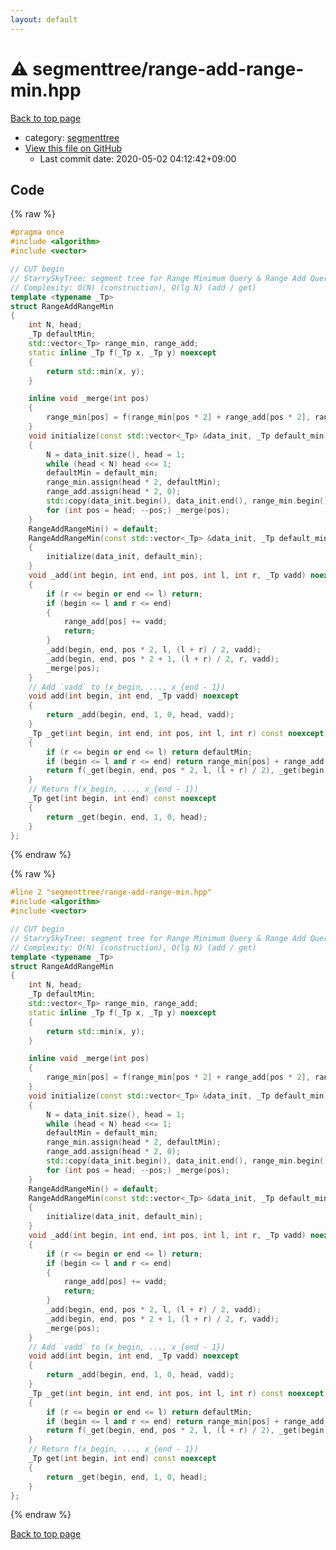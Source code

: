 ```yaml
---
layout: default
---
```


<!-- mathjax config similar to math.stackexchange -->
<script type="text/javascript" async
  src="https://cdnjs.cloudflare.com/ajax/libs/mathjax/2.7.5/MathJax.js?config=TeX-MML-AM_CHTML">
</script>
<script type="text/x-mathjax-config">
  MathJax.Hub.Config({
    TeX: { equationNumbers: { autoNumber: "AMS" }},
    tex2jax: {
      inlineMath: [ ['$','$'] ],
      processEscapes: true
    },
    "HTML-CSS": { matchFontHeight: false },
    displayAlign: "left",
    displayIndent: "2em"
  });
</script>

<script type="text/javascript" src="https://cdnjs.cloudflare.com/ajax/libs/jquery/3.4.1/jquery.min.js"></script>
<script src="https://cdn.jsdelivr.net/npm/jquery-balloon-js@1.1.2/jquery.balloon.min.js" integrity="sha256-ZEYs9VrgAeNuPvs15E39OsyOJaIkXEEt10fzxJ20+2I=" crossorigin="anonymous"></script>
<script type="text/javascript" src="../../assets/js/copy-button.js"></script>
<link rel="stylesheet" href="../../assets/css/copy-button.css" />


# :warning: segmenttree/range-add-range-min.hpp

<a href="../../index.html">Back to top page</a>

* category: <a href="../../index.html#4d78bd1b354012e24586b247dc164462">segmenttree</a>
* <a href="{{ site.github.repository_url }}/blob/master/segmenttree/range-add-range-min.hpp">View this file on GitHub</a>
    - Last commit date: 2020-05-02 04:12:42+09:00




## Code

<a id="unbundled"></a>
{% raw %}
```cpp
#pragma once
#include <algorithm>
#include <vector>

// CUT begin
// StarrySkyTree: segment tree for Range Minimum Query & Range Add Query
// Complexity: O(N) (construction), O(lg N) (add / get)
template <typename _Tp>
struct RangeAddRangeMin
{
    int N, head;
    _Tp defaultMin;
    std::vector<_Tp> range_min, range_add;
    static inline _Tp f(_Tp x, _Tp y) noexcept
    {
        return std::min(x, y);
    }

    inline void _merge(int pos)
    {
        range_min[pos] = f(range_min[pos * 2] + range_add[pos * 2], range_min[pos * 2 + 1] + range_add[pos * 2 + 1]);
    }
    void initialize(const std::vector<_Tp> &data_init, _Tp default_min)
    {
        N = data_init.size(), head = 1;
        while (head < N) head <<= 1;
        defaultMin = default_min;
        range_min.assign(head * 2, defaultMin);
        range_add.assign(head * 2, 0);
        std::copy(data_init.begin(), data_init.end(), range_min.begin() + head);
        for (int pos = head; --pos;) _merge(pos);
    }
    RangeAddRangeMin() = default;
    RangeAddRangeMin(const std::vector<_Tp> &data_init, _Tp default_min)
    {
        initialize(data_init, default_min);
    }
    void _add(int begin, int end, int pos, int l, int r, _Tp vadd) noexcept
    {
        if (r <= begin or end <= l) return;
        if (begin <= l and r <= end)
        {
            range_add[pos] += vadd;
            return;
        }
        _add(begin, end, pos * 2, l, (l + r) / 2, vadd);
        _add(begin, end, pos * 2 + 1, (l + r) / 2, r, vadd);
        _merge(pos);
    }
    // Add `vadd` to (x_begin, ..., x_{end - 1})
    void add(int begin, int end, _Tp vadd) noexcept
    {
        return _add(begin, end, 1, 0, head, vadd);
    }
    _Tp _get(int begin, int end, int pos, int l, int r) const noexcept
    {
        if (r <= begin or end <= l) return defaultMin;
        if (begin <= l and r <= end) return range_min[pos] + range_add[pos];
        return f(_get(begin, end, pos * 2, l, (l + r) / 2), _get(begin, end, pos * 2 + 1, (l + r) / 2, r)) + range_add[pos];
    }
    // Return f(x_begin, ..., x_{end - 1})
    _Tp get(int begin, int end) const noexcept
    {
        return _get(begin, end, 1, 0, head);
    }
};

```
{% endraw %}

<a id="bundled"></a>
{% raw %}
```cpp
#line 2 "segmenttree/range-add-range-min.hpp"
#include <algorithm>
#include <vector>

// CUT begin
// StarrySkyTree: segment tree for Range Minimum Query & Range Add Query
// Complexity: O(N) (construction), O(lg N) (add / get)
template <typename _Tp>
struct RangeAddRangeMin
{
    int N, head;
    _Tp defaultMin;
    std::vector<_Tp> range_min, range_add;
    static inline _Tp f(_Tp x, _Tp y) noexcept
    {
        return std::min(x, y);
    }

    inline void _merge(int pos)
    {
        range_min[pos] = f(range_min[pos * 2] + range_add[pos * 2], range_min[pos * 2 + 1] + range_add[pos * 2 + 1]);
    }
    void initialize(const std::vector<_Tp> &data_init, _Tp default_min)
    {
        N = data_init.size(), head = 1;
        while (head < N) head <<= 1;
        defaultMin = default_min;
        range_min.assign(head * 2, defaultMin);
        range_add.assign(head * 2, 0);
        std::copy(data_init.begin(), data_init.end(), range_min.begin() + head);
        for (int pos = head; --pos;) _merge(pos);
    }
    RangeAddRangeMin() = default;
    RangeAddRangeMin(const std::vector<_Tp> &data_init, _Tp default_min)
    {
        initialize(data_init, default_min);
    }
    void _add(int begin, int end, int pos, int l, int r, _Tp vadd) noexcept
    {
        if (r <= begin or end <= l) return;
        if (begin <= l and r <= end)
        {
            range_add[pos] += vadd;
            return;
        }
        _add(begin, end, pos * 2, l, (l + r) / 2, vadd);
        _add(begin, end, pos * 2 + 1, (l + r) / 2, r, vadd);
        _merge(pos);
    }
    // Add `vadd` to (x_begin, ..., x_{end - 1})
    void add(int begin, int end, _Tp vadd) noexcept
    {
        return _add(begin, end, 1, 0, head, vadd);
    }
    _Tp _get(int begin, int end, int pos, int l, int r) const noexcept
    {
        if (r <= begin or end <= l) return defaultMin;
        if (begin <= l and r <= end) return range_min[pos] + range_add[pos];
        return f(_get(begin, end, pos * 2, l, (l + r) / 2), _get(begin, end, pos * 2 + 1, (l + r) / 2, r)) + range_add[pos];
    }
    // Return f(x_begin, ..., x_{end - 1})
    _Tp get(int begin, int end) const noexcept
    {
        return _get(begin, end, 1, 0, head);
    }
};

```
{% endraw %}

<a href="../../index.html">Back to top page</a>

